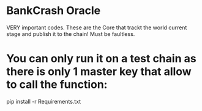# BankCrash Oracle
VERY important codes. These are the Core that trackt the world current stage and publish it to the chain! Must be faultless. 

# You can only run it on a test chain as there is only 1 master key that allow to call the function: 
pip install -r Requirements.txt 

